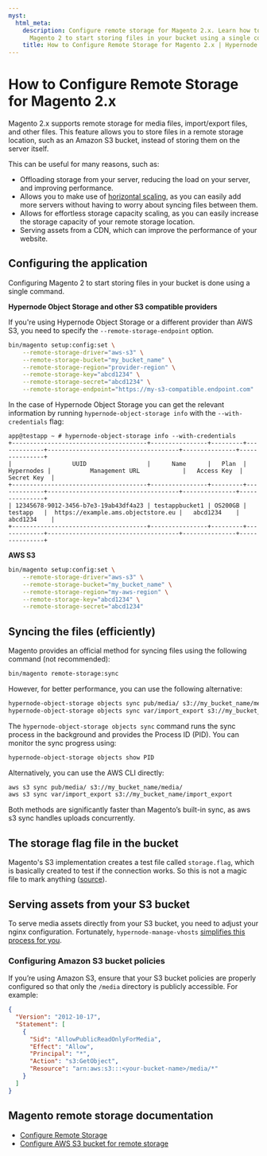 ```yaml
---
myst:
  html_meta:
    description: Configure remote storage for Magento 2.x. Learn how to configure
      Magento 2 to start storing files in your bucket using a single command.
    title: How to Configure Remote Storage for Magento 2.x | Hypernode
---
```


# How to Configure Remote Storage for Magento 2.x

Magento 2.x supports remote storage for media files, import/export files, and other files.
This feature allows you to store files in a remote storage location, such as an Amazon S3 bucket, instead of storing them on the server itself.

This can be useful for many reasons, such as:

- Offloading storage from your server, reducing the load on your server, and improving performance.
- Allows you to make use of [horizontal scaling](../../hypernode-platform/autoscaling/how-does-horizontal-autoscaling-work), as you can easily add more servers without having to worry about syncing files between them.
- Allows for effortless storage capacity scaling, as you can easily increase the storage capacity of your remote storage location.
- Serving assets from a CDN, which can improve the performance of your website.

## Configuring the application

Configuring Magento 2 to start storing files in your bucket is done using a single command.

**Hypernode Object Storage and other S3 compatible providers**

If you're using Hypernode Object Storage or a different provider than AWS S3, you need to specify the `--remote-storage-endpoint` option.

```bash
bin/magento setup:config:set \
    --remote-storage-driver="aws-s3" \
    --remote-storage-bucket="my_bucket_name" \
    --remote-storage-region="provider-region" \
    --remote-storage-key="abcd1234" \
    --remote-storage-secret="abcd1234" \
    --remote-storage-endpoint="https://my-s3-compatible.endpoint.com"
```

In the case of Hypernode Object Storage you can get the relevant information by running `hypernode-object-storage info` with the `--with-credentials` flag:

```console
app@testapp ~ # hypernode-object-storage info --with-credentials
+--------------------------------------+----------------+---------+-------------+-------------------------------------+---------------+---------------+
|                 UUID                 |      Name      |   Plan  |  Hypernodes |           Management URL            |   Access Key  |   Secret Key  |
+--------------------------------------+----------------+---------+-------------+-------------------------------------+---------------+---------------+
| 12345678-9012-3456-b7e3-19ab43df4a23 | testappbucket1 | OS200GB |   testapp   |  https://example.ams.objectstore.eu |   abcd1234    |   abcd1234    |
+--------------------------------------+----------------+---------+-------------+-------------------------------------+---------------+---------------+
```

**AWS S3**

```bash
bin/magento setup:config:set \
    --remote-storage-driver="aws-s3" \
    --remote-storage-bucket="my_bucket_name" \
    --remote-storage-region="my-aws-region" \
    --remote-storage-key="abcd1234" \
    --remote-storage-secret="abcd1234"
```

## Syncing the files (efficiently)

Magento provides an official method for syncing files using the following command (not recommended):

```bash
bin/magento remote-storage:sync
```

However, for better performance, you can use the following alternative:

```bash
hypernode-object-storage objects sync pub/media/ s3://my_bucket_name/media/
hypernode-object-storage objects sync var/import_export s3://my_bucket_name/import_export
```

The `hypernode-object-storage objects sync` command runs the sync process in the background
and provides the Process ID (PID). You can monitor the sync progress using:

```bash
hypernode-object-storage objects show PID
```

Alternatively, you can use the AWS CLI directly:

```bash
aws s3 sync pub/media/ s3://my_bucket_name/media/
aws s3 sync var/import_export s3://my_bucket_name/import_export
```

Both methods are significantly faster than Magento’s built-in sync, as aws s3 sync handles uploads concurrently.

## The storage flag file in the bucket

Magento's S3 implementation creates a test file called `storage.flag`, which is basically created to test if the connection works. So this is not a magic file to mark anything ([source](https://github.com/magento/magento2/blob/6f4805f82bb7511f72935daa493d48ebda3d9039/app/code/Magento/AwsS3/Driver/AwsS3.php#L104)).

## Serving assets from your S3 bucket

To serve media assets directly from your S3 bucket, you need to adjust your nginx configuration.
Fortunately, `hypernode-manage-vhosts` [simplifies this process for you](../../hypernode-platform/nginx/hypernode-managed-vhosts.md#object-storage-and-hypernode-managed-vhosts).

### Configuring Amazon S3 bucket policies

If you’re using Amazon S3, ensure that your S3 bucket policies are properly configured so that only the `/media` directory is publicly accessible. For example:

```json
{
  "Version": "2012-10-17",
  "Statement": [
    {
      "Sid": "AllowPublicReadOnlyForMedia",
      "Effect": "Allow",
      "Principal": "*",
      "Action": "s3:GetObject",
      "Resource": "arn:aws:s3:::<your-bucket-name>/media/*"
    }
  ]
}
```

## Magento remote storage documentation

- [Configure Remote Storage](https://experienceleague.adobe.com/en/docs/commerce-operations/configuration-guide/storage/remote-storage/remote-storage)
- [Configure AWS S3 bucket for remote storage](https://experienceleague.adobe.com/en/docs/commerce-operations/configuration-guide/storage/remote-storage/remote-storage-aws-s3)

